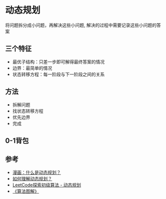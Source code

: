 # 动态规划
将问题拆分成小问题，再解决这些小问题, 解决的过程中需要记录这些小问题的答案

## 三个特征
- 最优子结构：只差一步即可解得最终答案的情况
- 边界：最简单的情况
- 状态转移方程：每一阶段与下一阶段之间的关系

## 方法
- 拆解问题
- 找状态转移方程
- 优先边界
- 完成

## 0-1背包


## 参考
- [漫画：什么是动态规划？](http://www.sohu.com/a/153858619_466939)
- [如何理解动态规划？](https://www.zhihu.com/question/39948290/answer/612439961)
- [LeetCode探索初级算法 - 动态规划](https://zhuanlan.zhihu.com/p/49427827)
- [《算法图解》]()